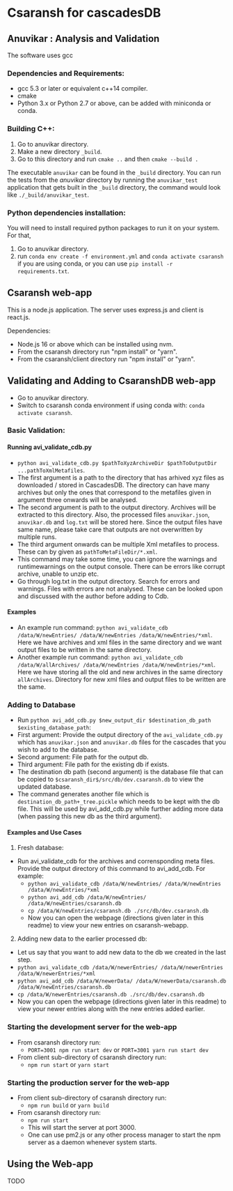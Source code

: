 # Csaransh for cascadesDB


## Anuvikar : Analysis and Validation

The software uses gcc

### Dependencies and Requirements:

- gcc 5.3 or later or equivalent c++14 compiler.
- cmake
- Python 3.x or Python 2.7 or above, can be added with miniconda or conda.

### Building C++:

1. Go to anuvikar directory.
2. Make a new directory `_build`. 
3. Go to this directory and run `cmake ..` and then `cmake --build .`

The executable `anuvikar` can be found in the `_build` directory. You can run the tests from the *anuvikar* directory by running the `anuvikar_test` application that gets built in the `_build` directory, the command would look like `./_build/anuvikar_test`.

### Python dependencies installation:

You will need to install required python packages to run it on your system. For that, 

1. Go to anuvikar directory.
2. run `conda env create -f environment.yml` and `conda activate csaransh` if you are using conda, or you can use `pip install -r requirements.txt`.

## Csaransh web-app

This is a node.js application. The server uses express.js and client is react.js.

Dependencies:

- Node.js 16 or above which can be installed using nvm.
- From the csaransh directory run "npm install" or "yarn".
- From the csaransh/client directory run "npm install" or "yarn".

## Validating and Adding to CsaranshDB web-app

- Go to anuvikar directory.
- Switch to csaransh conda environment if using conda with: `conda activate csaransh`.

### Basic Validation:

#### Running avi_validate_cdb.py

- `python avi_validate_cdb.py $pathToXyzArchiveDir $pathToOutputDir ...pathToXmlMetafiles`.
- The first argument is a path to the directory that has arhived xyz files as downloaded / stored in CascadesDB. The directory can have many archives but only the ones that correspond to the metafiles given in argument three onwards will be analysed.
- The second argument is path to the output directory. Archives will be extracted to this directory. Also, the processed files `anuvikar.json`, `anuvikar.db` and `log.txt` will be stored here. Since the output files have same name, please take care that outputs are not overwritten by multiple runs.
- The third argument onwards can be multiple Xml metafiles to process. These can by given as `pathToMetaFileDir/*.xml`.
- This command may take some time, you can ignore the warnings and runtimewarnings on the output console. There can be errors like corrupt archive, unable to unzip etc. 
- Go through log.txt in the output directory. Search for errors and warnings. Files with errors are not analysed. These can be looked upon and discussed with the author before adding to Cdb.

#### Examples

- An example run command: `python avi_validate_cdb /data/W/newEntries/ /data/W/newEntries /data/W/newEntries/*xml`. Here we have archives and xml files in the same directory and we want output files to be written in the same directory.
- Another example run command: `python avi_validate_cdb /data/W/allArchives/ /data/W/newEntries /data/W/newEntries/*xml`. Here we have storing all the old and new archives in the same directory `allArchives`. Directory for new xml files and output files to be written are  the same.

### Adding to Database

- Run `python avi_add_cdb.py $new_output_dir $destination_db_path $existing_database_path`:
- First argument: Provide the output directory of the `avi_validate_cdb.py` which has `anuvikar.json` and `anuvikar.db` files for the cascades that you wish to add to the database.
- Second argument: File path for the output db.
- Third argument: File path for the existing db if exists.
- The destination db path (second argument) is the database file that can be copied to `$csaransh_dir$/src/db/dev.csaransh.db` to view the updated database.
- The command generates another file which is `destination_db_path+_tree.pickle` which needs to be kept with the db file. This will be used by avi_add_cdb.py while further adding more data (when passing this new db as the third argument).

#### Examples and Use Cases

1. Fresh database:

- Run avi_validate_cdb for the archives and corrensponding meta files. Provide the output directory of this command to avi_add_cdb. For example:
  - `python avi_validate_cdb /data/W/newEntries/ /data/W/newEntries /data/W/newEntries/*xml`
  - `python avi_add_cdb /data/W/newEntries/ /data/W/newEntries/csaransh.db`
  - `cp /data/W/newEntries/csaransh.db ./src/db/dev.csaransh.db`
  - Now you can open the webpage (directions given later in this readme) to view your new entries on csaransh-webapp.

2. Adding new data to the earlier processed db:

  - Let us say that you want to add new data to the db we created in the last step.
  - `python avi_validate_cdb /data/W/newerEntries/ /data/W/newerEntries /data/W/newerEntries/*xml`
  - `python avi_add_cdb /data/W/newerData/ /data/W/newerData/csaransh.db /data/W/newEntries/csaransh.db`
  - `cp /data/W/newerEntries/csaransh.db ./src/db/dev.csaransh.db`
  - Now you can open the webpage (directions given later in this readme) to view your newer entries along with the new entries added earlier.

### Starting the development server for the web-app
- From csaransh directory run:
  - `PORT=3001 npm run start dev` or `PORT=3001 yarn run start dev`
- From client sub-directory of csaransh directory run:
  - `npm run start` or `yarn start`

### Starting the production server for the web-app
- From client sub-directory of csaransh directory run:
  - `npm run build` or `yarn build`
- From csaransh directory run:
  - `npm run start`
  - This will start the server at port 3000.
  - One can use pm2.js or any other process manager to start the npm server as a daemon whenever system starts.

## Using the Web-app

TODO